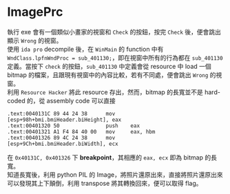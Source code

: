# ImagePrc

執行 exe 會有一個類似小畫家的視窗和 `Check` 的按鈕，按完 `Check` 後，便會跳出顯示 `Wrong` 的視窗。  
使用 `ida pro` decompile 後，在 `WinMain` 的 function 中有 `WndClass.lpfnWndProc = sub_401130;`，即在視窗中所有的行為都在 `sub_401130` 定義。當按下 `check` 的按鈕，`sub_401130` 中定義會從 resource 中 load 一個 bitmap 的檔案，且跟現有視窗中的內容比較，若有不同處，便會跳出 `Wrong` 的視窗。  
利用 `Resource Hacker` 將此 resource 存出，然而，bitmap 的長寬並不是 hard-coded 的，從 assembly code 可以直接
```assembly
.text:0040131C 89 44 24 38      mov     [esp+98h+bmi.bmiHeader.biHeight], eax
.text:00401320 50               push    eax
.text:00401321 A1 F4 84 40 00   mov     eax, hbm
.text:00401326 89 4C 24 38      mov     [esp+9Ch+bmi.bmiHeader.biWidth], ecx
```
在 `0x40131C, 0x401326` 下 **breakpoint**，其相應的 `eax, ecx` 即為 bitmap 的長寬。  
知道長寬後，利用 python PIL 的 Image，將照片還原出來，直接將照片還原出來可以發現其上下顛倒，利用 transpose 將其轉換回來，便可以取得 flag。

